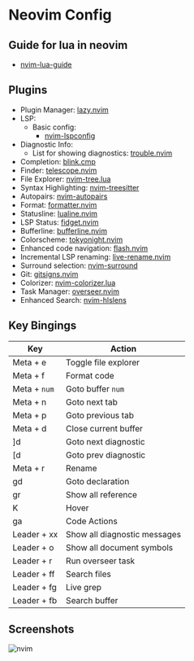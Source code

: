 # Neovim Config

## Guide for lua in neovim

* [nvim-lua-guide](https://neovim.io/doc/user/lua-guide.html#lua-guide)

## Plugins

* Plugin Manager: [lazy.nvim](https://github.com/folke/lazy.nvim)
* LSP:
    * Basic config:
        * [nvim-lspconfig](https://github.com/neovim/nvim-lspconfig)
* Diagnostic Info:
    * List for showing diagnostics: [trouble.nvim](https://github.com/folke/trouble.nvim)
* Completion: [blink.cmp](https://github.com/Saghen/blink.cmp)
* Finder: [telescope.nvim](https://github.com/nvim-telescope/telescope.nvim) 
* File Explorer: [nvim-tree.lua](https://github.com/kyazdani42/nvim-tree.lua)
* Syntax Highlighting: [nvim-treesitter](https://github.com/nvim-treesitter/nvim-treesitter)
* Autopairs: [nvim-autopairs](https://github.com/windwp/nvim-autopairs)
* Format: [formatter.nvim](https://github.com/mhartington/formatter.nvim)
* Statusline: [lualine.nvim](https://github.com/nvim-lualine/lualine.nvim)
* LSP Status: [fidget.nvim](https://github.com/j-hui/fidget.nvim)
* Bufferline: [bufferline.nvim](https://github.com/akinsho/bufferline.nvim)
* Colorscheme: [tokyonight.nvim](https://github.com/folke/tokyonight.nvim)
* Enhanced code navigation: [flash.nvim](https://github.com/folke/flash.nvim)
* Incremental LSP renaming: [live-rename.nvim](https://github.com/saecki/live-rename.nvim)
* Surround selection: [nvim-surround](https://github.com/kylechui/nvim-surround)
* Git: [gitsigns.nvim](https://github.com/lewis6991/gitsigns.nvim)
* Colorizer: [nvim-colorizer.lua](https://github.com/catgoose/nvim-colorizer.lua)
* Task Manager: [overseer.nvim](https://github.com/stevearc/overseer.nvim)
* Enhanced Search: [nvim-hlslens](https://github.com/kevinhwang91/nvim-hlslens)

## Key Bingings

| Key          | Action                                    |
| ------------ | ----------------------------------------- |
| Meta + e     | Toggle file explorer                      |
| Meta + f     | Format code                               |
| Meta + `num` | Goto buffer `num`                         |
| Meta + n     | Goto next tab                             |
| Meta + p     | Goto previous tab                         |
| Meta + d     | Close current buffer                      |
| ]d           | Goto next diagnostic                      |
| [d           | Goto prev diagnostic                      |
| Meta + r     | Rename                                    |
| gd           | Goto declaration                          |
| gr           | Show all reference                        |
| K            | Hover                                     |
| ga           | Code Actions                              |
| Leader + xx  | Show all diagnostic messages              |
| Leader + o   | Show all document symbols                 |
| Leader + r   | Run overseer task                         |
| Leader + ff  | Search files                              |
| Leader + fg  | Live grep                                 |
| Leader + fb  | Search buffer                             |

## Screenshots

![nvim](https://github.com/user-attachments/assets/a170f865-7929-4fc4-9842-c3302f4fe9b7)
